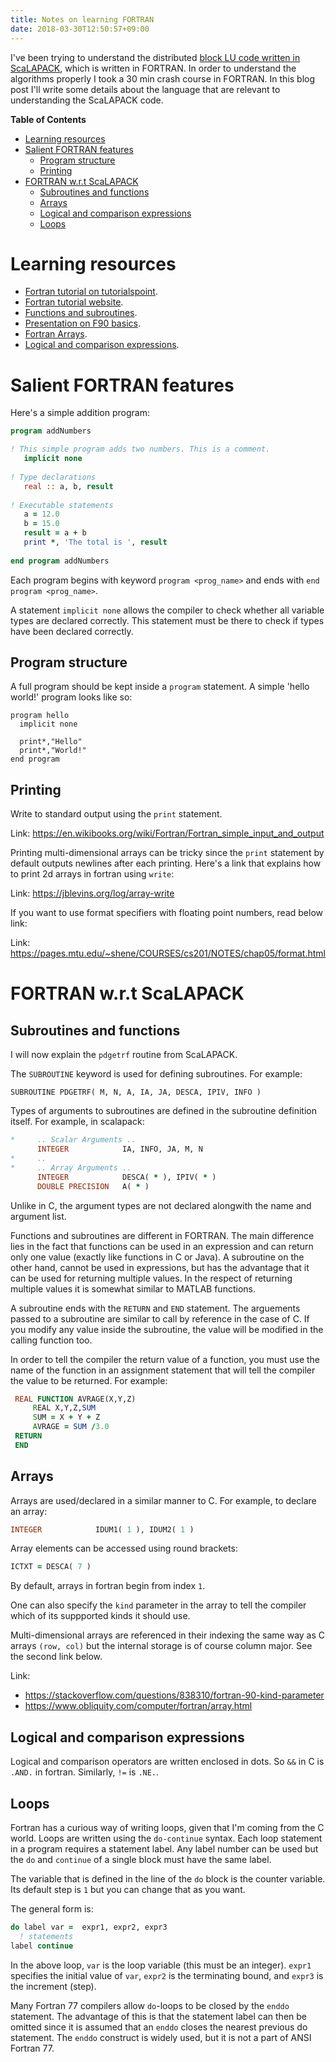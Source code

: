 ```yaml
---
title: Notes on learning FORTRAN
date: 2018-03-30T12:50:57+09:00
---
```


I've been trying to understand the distributed [block LU code written in ScaLAPACK](http://people.eecs.berkeley.edu/~demmel/cs267/lecture12/pdgetrf.f), which is written in FORTRAN. In order to understand the algorithms properly I took a 30 min crash course in FORTRAN. In this blog post I'll write some details about the language that are relevant to understanding the ScaLAPACK code.

<!-- markdown-toc start - Don't edit this section. Run M-x markdown-toc-generate-toc again -->
**Table of Contents**

- [Learning resources](#learning-resources)
- [Salient FORTRAN features](#salient-fortran-features)
    - [Program structure](#program-structure)
    - [Printing](#printing)
- [FORTRAN w.r.t ScaLAPACK](#fortran-wrt-scalapack)
    - [Subroutines and functions](#subroutines-and-functions)
    - [Arrays](#arrays)
    - [Logical and comparison expressions](#logical-and-comparison-expressions)
    - [Loops](#loops)

<!-- markdown-toc end -->

# Learning resources

* [Fortran tutorial on tutorialspoint](https://www.tutorialspoint.com/fortran/index.htm).
* [Fortran tutorial website](https://www.fortrantutorial.com/).
* [Functions and subroutines](http://www.chem.ox.ac.uk/fortran/subprograms.html).
* [Presentation on F90 basics](http://pages.mtu.edu/~shene/COURSES/cs201/NOTES/F90-Basics.pdf).
* [Fortran Arrays](http://www.fortran.com/fortran_storenew/Html/Info/books/gd3_c04_1.html).
* [Logical and comparison expressions](http://www.pcc.qub.ac.uk/tec/courses/f90/stu-notes/F90_notesMIF_6.html).

# Salient FORTRAN features

Here's a simple addition program:
``` fortran
program addNumbers

! This simple program adds two numbers. This is a comment.
   implicit none
   
! Type declarations
   real :: a, b, result 
   
! Executable statements 
   a = 12.0
   b = 15.0
   result = a + b
   print *, 'The total is ', result
   
end program addNumbers 
```

Each program begins with keyword `program <prog_name>` and ends with `end program <prog_name>`.

A statement `implicit none` allows the compiler to check whether all variable types are declared correctly. This statement must be there to check if types have been declared correctly.

## Program structure

A full program should be kept inside a `program` statement. A simple 'hello world!' program
looks like so:
```
program hello
  implicit none

  print*,"Hello"
  print*,"World!"
end program
```

## Printing

Write to standard output using the `print` statement.

Link: https://en.wikibooks.org/wiki/Fortran/Fortran_simple_input_and_output

Printing multi-dimensional arrays can be tricky since the `print` statement by
default outputs newlines after each printing. Here's a link that explains how
to print 2d arrays in fortran using `write`:

Link: https://jblevins.org/log/array-write

If you want to use format specifiers with floating point numbers, read below link:

Link: https://pages.mtu.edu/~shene/COURSES/cs201/NOTES/chap05/format.html

# FORTRAN w.r.t ScaLAPACK

## Subroutines and functions

I will now explain the `pdgetrf` routine from ScaLAPACK.

The `SUBROUTINE` keyword is used for defining subroutines. For example:
```
SUBROUTINE PDGETRF( M, N, A, IA, JA, DESCA, IPIV, INFO )
```
Types of arguments to subroutines are defined in the subroutine definition itself. For example, in scalapack:
``` fortran
*     .. Scalar Arguments ..
      INTEGER            IA, INFO, JA, M, N
*     ..
*     .. Array Arguments ..
      INTEGER            DESCA( * ), IPIV( * )
      DOUBLE PRECISION   A( * )
```

Unlike in C, the argument types are not declared alongwith the  name and argument list.

Functions and subroutines are different in FORTRAN. The main difference lies in the fact that functions can be used in an expression and can return only one value (exactly like functions in C or Java). A subroutine on the other hand, cannot be used in expressions, but has the advantage that it can be used for returning multiple values. In the respect of returning multiple values it is somewhat similar to MATLAB functions.

A subroutine ends with the `RETURN` and `END` statement. The arguements passed to a subroutine are similar to call by reference in the case of C. If you modify any value inside the subroutine, the value will be modified in the calling function too.

In order to tell the compiler the return value of a function, you must use the name of the function in an assignment statement that will tell the compiler the value to be returned. For example:
``` fortran
 REAL FUNCTION AVRAGE(X,Y,Z)
     REAL X,Y,Z,SUM
     SUM = X + Y + Z
     AVRAGE = SUM /3.0
 RETURN
 END
```

## Arrays

Arrays are used/declared in a similar manner to C. For example, to declare an array:
``` fortran
INTEGER            IDUM1( 1 ), IDUM2( 1 )
```
Array elements can be accessed using round brackets:
``` fortran
ICTXT = DESCA( 7 )
```

By default, arrays in fortran begin from index `1`.

One can also specify the `kind` parameter in the array to tell the compiler which of its suppported
kinds it should use.

Multi-dimensional arrays are referenced in their indexing the same way as C arrays `(row, col)` but
the internal storage is of course column major. See the second link below.

Link:
* https://stackoverflow.com/questions/838310/fortran-90-kind-parameter
* https://www.obliquity.com/computer/fortran/array.html

## Logical and comparison expressions

Logical and comparison operators are written enclosed in dots. So `&&` in C is
`.AND.` in fortran. Similarly, `!=` is `.NE.`.

## Loops

Fortran has a curious way of writing loops, given that I'm coming from the C world. 
Loops are written using the `do-continue` syntax. Each loop statement in a program 
requires a statement label. Any label number can be used but the `do` and `continue`
of a single block must have the same label.

The variable that is defined in the line of the `do` block is the counter variable.
Its default step is `1` but you can change that as you want.

The general form is:
``` fortran
do label var =  expr1, expr2, expr3
  ! statements
label continue
```

In the above loop, `var` is the loop variable (this must be an integer). `expr1`
specifies the initial value of `var`, `expr2` is the terminating bound, and 
`expr3` is the increment (step).

Many Fortran 77 compilers allow `do`-loops to be closed by the `enddo` 
statement. The advantage of this is that the statement label can then be omitted
since it is assumed that an `enddo` closes the nearest previous do statement. 
The `enddo` construct is widely used, but it is not a part of ANSI Fortran 77.
